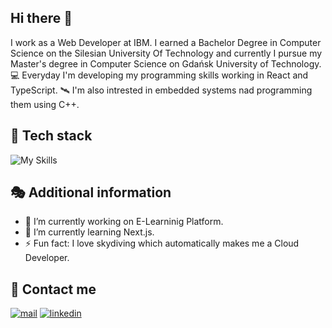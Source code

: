 ## Hi there 👋
I work as a Web Developer at IBM. I earned a Bachelor Degree in Computer Science on the Silesian University Of Technology and currently I pursue my Master's degree in Computer Science on Gdańsk University of Technology. 💻 Everyday I'm developing my programming skills working in React and TypeScript. 🛰 I'm also intrested in embedded systems nad programming them using C++.

## 🧬 Tech stack
![My Skills](https://skillicons.dev/icons?i=react,js,ts,html,css,sass,postgres,sequelize,vscode,visualstudio,docker,git,github,c,cpp,arduino&perline=8)

## 🎭 Additional information
- 🔭 I’m currently working on E-Learninig Platform.
- 🌱 I’m currently learning Next.js.
- ⚡ Fun fact: I love skydiving which automatically makes me a Cloud Developer.

## 📲 Contact me
[![mail](https://img.shields.io/badge/Mail-005FF9?logo=maildotru&logoColor=fff&style=for-the-badge)](mailto:michal.pawlowski@ibm.com)
[![linkedin](https://img.shields.io/badge/linkedin-%230077B5.svg?&style=for-the-badge&logo=linkedin&logoColor=white)](https://www.linkedin.com/in/m-pawlowski/)
